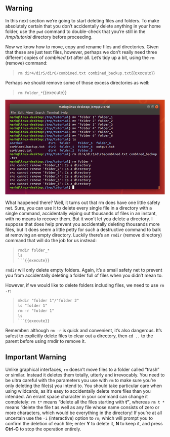 ## Warning
In this next section we’re going to start deleting files and folders. To make absolutely certain that you don’t accidentally delete anything in your home folder, use the `pwd` command to double-check that you’re still in the _/tmp/tutorial_ directory before proceeding.

Now we know how to move, copy and rename files and directories. Given that these are just test files, however, perhaps we don’t really need three different copies of _combined.txt_ after all. Let’s tidy up a bit, using the `rm` (remove) command:
> `rm dir4/dir5/dir6/combined.txt combined_backup.txt`{{execute}}

Perhaps we should remove some of those excess directories as well:
> `rm folder_*`{{execute}}

![picture1](./assets/pic1.png)

What happened there? Well, it turns out that rm does have one little safety net. Sure, you can use it to delete every single file in a directory with a single command, accidentally wiping out thousands of files in an instant, with no means to recover them. But it won’t let you delete a directory. I suppose that does help prevent you accidentally deleting thousands more files, but it does seem a little petty for such a destructive command to balk at removing an empty directory. Luckily there’s an `rmdir` (remove directory) command that will do the job for us instead:
> ```
> rmdir folder_*
> ls
> ```{{execute}}

`rmdir` will only delete empty folders. Again, it’s a small safety net to prevent you from accidentally deleting a folder full of files when you didn’t mean to.

However, if we would like to delete folders including files, we need to use `rm -r`:
> ```
> mkdir "folder 1"/"folder 2"
> ls "folder 1"
> rm -r "folder 1"
> ls
> ```{{execute}}

Remember: although `rm -r` is quick and convenient, it’s also dangerous. It’s safest to explicitly delete files to clear out a directory, then `cd ..` to the parent before using rmdir to remove it.

## Important Warning
Unlike graphical interfaces, `rm` doesn’t move files to a folder called “trash” or similar. Instead it deletes them totally, utterly and irrevocably. You need to be ultra careful with the parameters you use with `rm` to make sure you’re only deleting the file(s) you intend to. You should take particular care when using wildcards, as it’s easy to accidentally delete more files than you intended. An errant space character in your command can change it completely: `rm t*` means “delete all the files starting with **t”**, whereas `rm t *` means “delete the file t as well as any file whose name consists of zero or more characters, which would be everything in the directory! If you’re at all uncertain use the `-i` (interactive) option to `rm`, which will prompt you to confirm the deletion of each file; enter **Y** to delete it, **N** to keep it, and press **Ctrl-C** to stop the operation entirely.

<br/>
